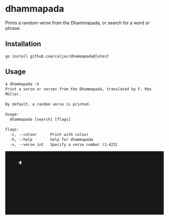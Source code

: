 # dhammapada

Prints a random verse from the Dhammapada, or search for a word or phrase.

## Installation

```
go install github.com/coljac/dhammapada@latest
```

## Usage

```
$ dhammapada -h
Print a verse or verses from the Dhammapada, translated by F. Max Müller.

By default, a random verse is printed.

Usage:
  dhammapada [search] [flags]

Flags:
  -c, --colour      Print with colour
  -h, --help        help for dhammapada
  -v, --verse int   Specify a verse number (1-423)
```

![demo of the command](demo.gif)